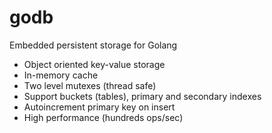 # godb
Embedded persistent storage for Golang

- Object oriented key-value storage
- In-memory cache
- Two level mutexes (thread safe)
- Support buckets (tables), primary and secondary indexes
- Autoincrement primary key on insert
- High performance (hundreds ops/sec)
